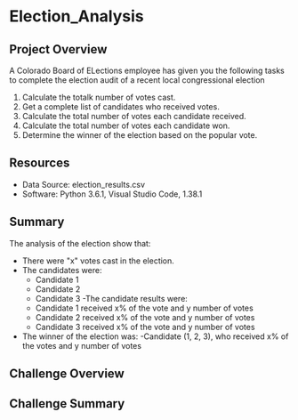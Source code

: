 # Election_Analysis

## Project Overview
A Colorado Board of ELections employee has given you the following tasks to complete the election audit of a recent local congressional election

1. Calculate the totalk number of votes cast.
2. Get a complete list of candidates who received votes.
3. Calculate the total number of votes each candidate received.
4. Calculate the total number of votes each candidate won.
5. Determine the winner of the election based on the popular vote.

## Resources
- Data Source: election_results.csv
- Software: Python 3.6.1, Visual Studio Code, 1.38.1

## Summary
The analysis of the election show that:
- There were "x" votes cast in the election.
- The candidates were:
  - Candidate 1
  - Candidate 2
  - Candidate 3
-The candidate results were:
  - Candidate 1 received x% of the vote and y number of votes
  - Candidate 2 received x% of the vote and y number of votes
  - Candidate 3 received x% of the vote and y number of votes
- The winner of the election was:
  -Candidate (1, 2, 3), who received x% of the votes and y number of votes
  
## Challenge Overview

## Challenge Summary
